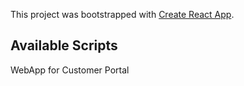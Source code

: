 This project was bootstrapped with [Create React App](https://github.com/facebook/create-react-app).

## Available Scripts

WebApp for Customer Portal
